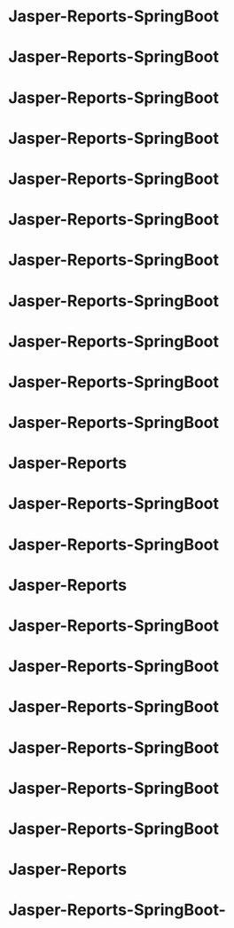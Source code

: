 # Jasper-Reports-SpringBoot
# Jasper-Reports-SpringBoot
# Jasper-Reports-SpringBoot
# Jasper-Reports-SpringBoot
# Jasper-Reports-SpringBoot
# Jasper-Reports-SpringBoot
# Jasper-Reports-SpringBoot
# Jasper-Reports-SpringBoot
# Jasper-Reports-SpringBoot
# Jasper-Reports-SpringBoot
# Jasper-Reports-SpringBoot
# Jasper-Reports
# Jasper-Reports-SpringBoot
# Jasper-Reports-SpringBoot
# Jasper-Reports
# Jasper-Reports-SpringBoot
# Jasper-Reports-SpringBoot
# Jasper-Reports-SpringBoot
# Jasper-Reports-SpringBoot
# Jasper-Reports-SpringBoot
# Jasper-Reports-SpringBoot
# Jasper-Reports
# Jasper-Reports-SpringBoot-
